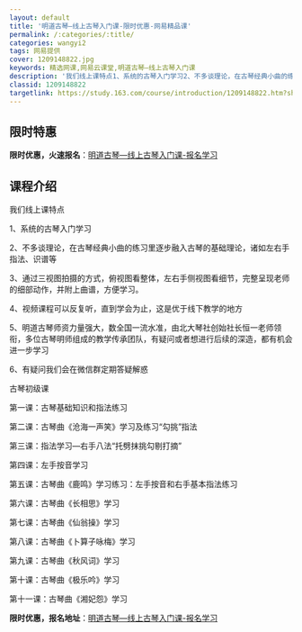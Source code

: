 ```yaml
---
layout: default
title: '明道古琴—线上古琴入门课-限时优惠-网易精品课'
permalink: /:categories/:title/
categories: wangyi2
tags: 网易提供
cover: 1209148822.jpg
keywords: 精选网课,网易云课堂,明道古琴—线上古琴入门课
description: '我们线上课特点1、系统的古琴入门学习2、不多谈理论，在古琴经典小曲的练习里逐步融入古琴的基础理论，诸如左右手指法、识谱等'
classid: 1209148822
targetlink: https://study.163.com/course/introduction/1209148822.htm?share=1&shareId=1025206652&utm_campaign=share&utm_medium=iphoneShare&utm_source=&utm_u=1025206652
---
```


## 限时特惠

**限时优惠，火速报名**：[明道古琴—线上古琴入门课-报名学习](https://study.163.com/course/introduction/1209148822.htm?share=1&shareId=1025206652&utm_campaign=share&utm_medium=iphoneShare&utm_source=&utm_u=1025206652)

## 课程介绍

我们线上课特点



1、系统的古琴入门学习



2、不多谈理论，在古琴经典小曲的练习里逐步融入古琴的基础理论，诸如左右手指法、识谱等



3、通过三视图拍摄的方式，俯视图看整体，左右手侧视图看细节，完整呈现老师的细部动作，并附上曲谱，方便学习。



4、视频课程可以反复听，直到学会为止，这是优于线下教学的地方



5、明道古琴师资力量强大，数全国一流水准，由北大琴社创始社长恒一老师领衔，多位古琴明师组成的教学传承团队，有疑问或者想进行后续的深造，都有机会进一步学习



6、有疑问我们会在微信群定期答疑解惑



古琴初级课



第一课：古琴基础知识和指法练习

第二课：古琴曲《沧海一声笑》学习及练习“勾挑”指法

第三课：指法学习—右手八法“托劈抹挑勾剔打摘”

第四课：左手按音学习

第五课：古琴曲《鹿鸣》学习练习：左手按音和右手基本指法练习

第六课：古琴曲《长相思》学习

第七课：古琴曲《仙翁操》学习

第八课：古琴曲《卜算子咏梅》学习

第九课：古琴曲《秋风词》学习

第十课：古琴曲《极乐吟》学习

第十一课：古琴曲《湘妃怨》学习

**限时优惠，报名地址**：[明道古琴—线上古琴入门课-报名学习](https://study.163.com/course/introduction/1209148822.htm?share=1&shareId=1025206652&utm_campaign=share&utm_medium=iphoneShare&utm_source=&utm_u=1025206652)

